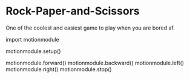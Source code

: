 # Rock-Paper-and-Scissors
One of the coolest and easiest game to play when you are bored af.

import motionmodule

motionmodule.setup()

motionmodule.forward()
motionmodule.backward()
motionmodule.left()
motionmodule.right()
motionmodule.stop()



